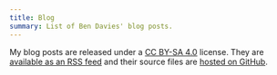 ```yaml
---
title: Blog
summary: List of Ben Davies' blog posts.
---
```


My blog posts are released under a [CC BY-SA 4.0](https://creativecommons.org/licenses/by-sa/4.0/) license.
They are [available as an RSS feed](../index.xml) and their source files are [hosted on GitHub](https://github.com/bldavies/bldavies.com).
